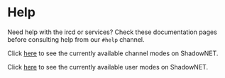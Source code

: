 # Help

Need help with the ircd or services? Check these documentation pages before 
consulting help from our `#help` channel.

Click [here](cmode.html) to see the currently available channel modes on 
ShadowNET.

Click [here](cmode.html) to see the currently available user modes on 
ShadowNET.

